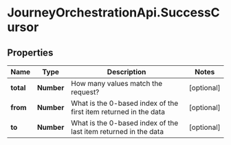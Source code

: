 # JourneyOrchestrationApi.SuccessCursor

## Properties

Name | Type | Description | Notes
------------ | ------------- | ------------- | -------------
**total** | **Number** | How many values match the request? | [optional] 
**from** | **Number** | What is the 0-based index of the first item returned in the data | [optional] 
**to** | **Number** | What is the 0-based index of the last item returned in the data | [optional] 


